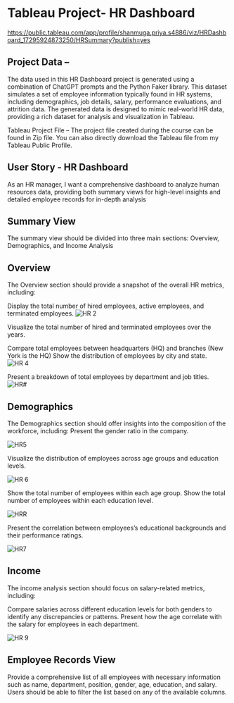 # Tableau Project- HR Dashboard

https://public.tableau.com/app/profile/shanmuga.priya.s4886/viz/HRDashboard_17295924873250/HRSummary?publish=yes

##  Project Data –

The data used in this HR Dashboard project is generated using a combination of ChatGPT prompts and the Python Faker library. This dataset simulates a set of employee information typically found in HR systems, including demographics, job details, salary, performance evaluations, and attrition data. The generated data is designed to mimic real-world HR data, providing a rich dataset for analysis and visualization in Tableau.

Tableau Project File – The project file created during the course can be found in Zip file. You can also directly download the Tableau file from my Tableau Public Profile.

## User Story - HR Dashboard
As an HR manager, I want a comprehensive dashboard to analyze human resources data, providing both summary views for high-level insights and detailed employee records for in-depth analysis

## Summary View

The summary view should be divided into three main sections: Overview, Demographics, and Income Analysis

## Overview
The Overview section should provide a snapshot of the overall HR metrics, including:

Display the total number of hired employees, active employees, and terminated employees.
![HR 2](https://github.com/Priyaah13/Tableau-Project---HR-Dashboard/blob/main/HR2.png)

Visualize the total number of hired and terminated employees over the years.

Compare total employees between headquarters (HQ) and branches (New York is the HQ)
Show the distribution of employees by city and state.
![HR 4](https://github.com/Priyaah13/Tableau-Project---HR-Dashboard/blob/main/HR%204.png)


Present a breakdown of total employees by department and job titles.
![HR#](https://github.com/Priyaah13/Tableau-Project---HR-Dashboard/blob/main/HR3.png)


## Demographics
The Demographics section should offer insights into the composition of the workforce, including:
Present the gender ratio in the company.

![HR5](https://github.com/Priyaah13/Tableau-Project---HR-Dashboard/blob/main/HR%205.png)


Visualize the distribution of employees across age groups and education levels.


![HR 6](https://github.com/Priyaah13/Tableau-Project---HR-Dashboard/blob/main/HR%206.png)

Show the total number of employees within each age group.
Show the total number of employees within each education level.

![HRR](ttps://github.com/Priyaah13/Tableau-Project---HR-Dashboard/blob/main/HR%207.png)


Present the correlation between employees’s educational backgrounds and their performance ratings.

![HR7](https://github.com/Priyaah13/Tableau-Project---HR-Dashboard/blob/main/HR%208.png)

## Income
The income analysis section should focus on salary-related metrics, including:

Compare salaries across different education levels for both genders to identify any discrepancies or patterns.
Present how the age correlate with the salary for employees in each department.

![HR 9](https://github.com/Priyaah13/Tableau-Project---HR-Dashboard/blob/main/HR%209.png)


## Employee Records View

Provide a comprehensive list of all employees with necessary information such as name, department, position, gender, age, education, and salary.
Users should be able to filter the list based on any of the available columns.

